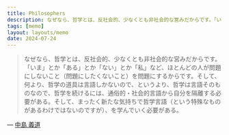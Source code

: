 ```yaml
---
title: Philosophers
description: なぜなら、哲学とは、反社会的、少なくとも非社会的な営みだからです。「いま」とか「ある」とか「ない」とか「私」など、ほとんどの人が問題にしないこと（問題にしたくないこと）を問題にするからです。そして、何より、哲学の道具は言語しかないので、というより、哲学は言語そのものなので、哲学を続けるには、通俗的・社会的言語から自分を隔離する必要がある。そして、まったく新たな気持ちで哲学言語（という特殊なものがあるわけではないのですが）、を学んでいく必要がある。
tags: [memo]
layout: layouts/memo
date: 2024-07-24
---
```


> なぜなら、哲学とは、反社会的、少なくとも非社会的な営みだからです。「いま」とか「ある」とか「ない」とか「私」など、ほとんどの人が問題にしないこと（問題にしたくないこと）を問題にするからです。そして、何より、哲学の道具は言語しかないので、というより、哲学は言語そのものなので、哲学を続けるには、通俗的・社会的言語から自分を隔離する必要がある。そして、まったく新たな気持ちで哲学言語（という特殊なものがあるわけではないのですが）、を学んでいく必要がある。

— [中島 義道][1]

[1]: https://toyokeizai.net/articles/-/67108?page=2

